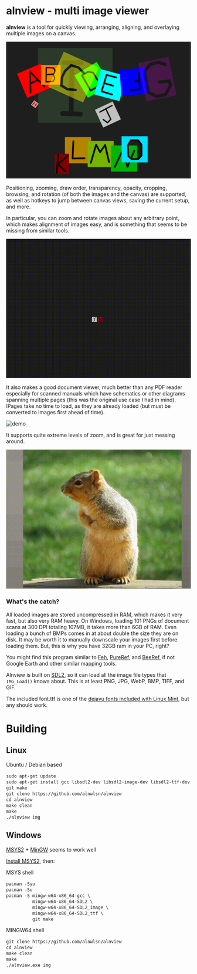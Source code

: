 # alnview - multi image viewer
****alnview**** is a tool for quickly viewing, arranging, aligning, and overlaying multiple images on a canvas. 

![screenshot](demo_img/screenshot.png)

Positioning, zooming, draw order, transparency, opacity, cropping, browsing, and rotation (of both the images and the canvas) are supported, as well as hotkeys to jump between canvas views, saving the current setup, and more.

In particular, you can zoom and rotate images about any arbitrary point, which makes alignment of images easy, and is something that seems to be missing from similar tools.

![demo](demo_img/demo.gif)

It also makes a good document viewer, much better than any PDF reader especially for scanned manuals which have schematics or other diagrams spanning multiple pages (this was the original use case I had in mind). IPages take no time to load, as they are already loaded (but must be converted to images first ahead of time).

![demo](demo_img/demo2.gif)

It supports quite extreme levels of zoom, and is great for just messing around.

![demo](demo_img/demo3.gif)

### What's the catch?
All loaded images are stored uncompressed in RAM, which makes it very fast, but also very RAM heavy. On Windows, loading 101 PNGs of document scans at 300 DPI totaling 107MB, it takes more than 6GB of RAM. Even loading a bunch of BMPs comes in at about double the size they are on disk. It may be worth it to manually downscale your images first before loading them. But, this is why you have 32GB ram in your PC, right?

You might find this program similar to [Feh](https://github.com/derf/feh), [PureRef](https://www.pureref.com/), and [BeeRef](https://beeref.org/), if not Google Earth and other similar mapping tools.


Alnview is built on [SDL2](https://www.libsdl.org/), so it can load all the image file types that ```IMG_Load()``` knows about. This is at least PNG, JPG, WebP, BMP, TIFF, and GIF.


The included font.ttf is one of the [dejavu fonts included with Linux Mint](https://dejavu-fonts.github.io/), but any should work.

# Building
## Linux
Ubuntu / Debian based

```
sudo apt-get update
sudo apt-get install gcc libsdl2-dev libsdl2-image-dev libsdl2-ttf-dev git make
git clone https://github.com/alnwlsn/alnview
cd alnview
make clean
make
./alnview img
```

## Windows
[MSYS2](https://msys2.org) + [MinGW](https://en.wikipedia.org/wiki/MinGW) seems to work well

[Install MSYS2](https://www.msys2.org/#installation), then:

MSYS shell
```
pacman -Syu
pacman -Su
pacman -S mingw-w64-x86_64-gcc \
          mingw-w64-x86_64-SDL2 \
          mingw-w64-x86_64-SDL2_image \
          mingw-w64-x86_64-SDL2_ttf \
          git make
```

MINGW64 shell
```
git clone https://github.com/alnwlsn/alnview
cd alnview
make clean
make
./alnview.exe img
```
